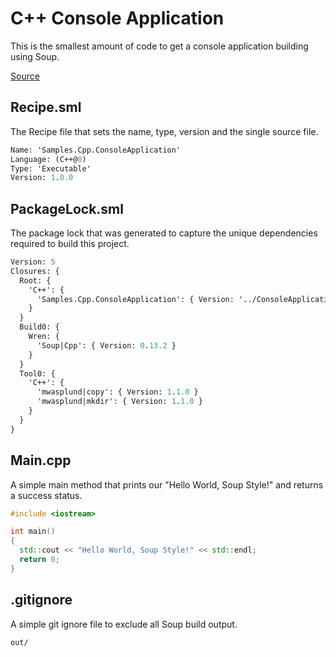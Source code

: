 #  C++ Console Application
This is the smallest amount of code to get a console application building using Soup.

[Source](https://github.com/SoupBuild/Soup/tree/main/Samples/Cpp/ConsoleApplication)

## Recipe.sml
The Recipe file that sets the name, type, version and the single source file.
```sml
Name: 'Samples.Cpp.ConsoleApplication'
Language: (C++@0)
Type: 'Executable'
Version: 1.0.0
```

## PackageLock.sml
The package lock that was generated to capture the unique dependencies required to build this project.
```sml
Version: 5
Closures: {
  Root: {
    'C++': {
      'Samples.Cpp.ConsoleApplication': { Version: '../ConsoleApplication', Build: 'Build0', Tool: 'Tool0' }
    }
  }
  Build0: {
    Wren: {
      'Soup|Cpp': { Version: 0.13.2 }
    }
  }
  Tool0: {
    'C++': {
      'mwasplund|copy': { Version: 1.1.0 }
      'mwasplund|mkdir': { Version: 1.1.0 }
    }
  }
}
```

## Main.cpp
A simple main method that prints our "Hello World, Soup Style!" and returns a success status.
```cpp
#include <iostream>

int main()
{
  std::cout << "Hello World, Soup Style!" << std::endl;
  return 0;
}
```

## .gitignore
A simple git ignore file to exclude all Soup build output.
```
out/
```